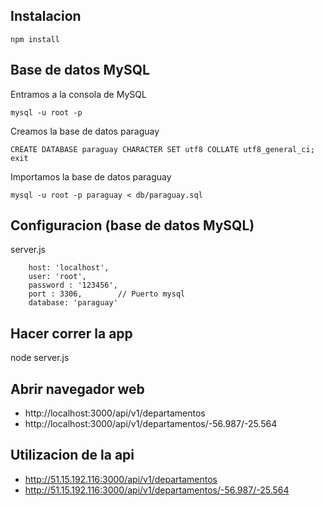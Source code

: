 ## Instalacion
    npm install

## Base de datos MySQL
Entramos a la consola de MySQL

    mysql -u root -p

Creamos la base de datos paraguay

    CREATE DATABASE paraguay CHARACTER SET utf8 COLLATE utf8_general_ci;
    exit

Importamos la base de datos paraguay

    mysql -u root -p paraguay < db/paraguay.sql

## Configuracion (base de datos MySQL)
server.js

        host: 'localhost',
        user: 'root',
        password : '123456',
        port : 3306,        // Puerto mysql
        database: 'paraguay'


## Hacer correr la app
node server.js

## Abrir navegador web
* http://localhost:3000/api/v1/departamentos
* http://localhost:3000/api/v1/departamentos/-56.987/-25.564


## Utilizacion de la api
* http://51.15.192.116:3000/api/v1/departamentos
* http://51.15.192.116:3000/api/v1/departamentos/-56.987/-25.564
